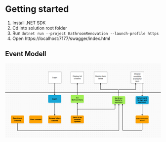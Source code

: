 # Getting started

1. Install .NET SDK
2. Cd into solution root folder
3. Run `dotnet run --project BathroomRenovation --launch-profile https`
4. Open https://localhost:7177/swagger/index.html

## Event Modell

![Event modell](docs/eventmodell.png)

